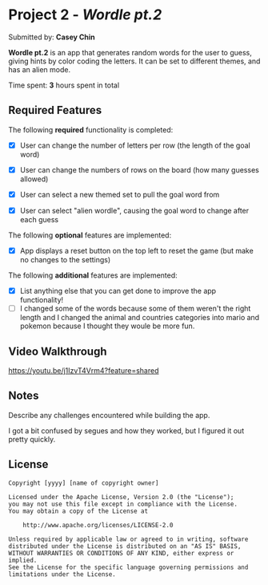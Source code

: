 # Project 2 - *Wordle pt.2*

Submitted by: **Casey Chin**

**Wordle pt.2** is an app that generates random words for the user to guess, giving hints by color coding the letters. It can be set to different themes, and has an alien mode.

Time spent: **3** hours spent in total

## Required Features

The following **required** functionality is completed:

- [x] User can change the number of letters per row (the length of the goal word)
- [x] User can change the numbers of rows on the board (how many guesses allowed)
- [x] User can select a new themed set to pull the goal word from
- [x] User can select "alien wordle", causing the goal word to change after each guess


The following **optional** features are implemented:

- [x] App displays a reset button on the top left to reset the game (but make no changes to the settings)

The following **additional** features are implemented:

- [x] List anything else that you can get done to improve the app functionality!
- [ ] I changed some of the words because some of them weren't the right length and I changed the animal and countries categories into mario and pokemon because I thought they woule be more fun.

## Video Walkthrough

https://youtu.be/j1IzvT4Vrm4?feature=shared

## Notes

Describe any challenges encountered while building the app.

I got a bit confused by segues and how they worked, but I figured it out pretty quickly.

## License

    Copyright [yyyy] [name of copyright owner]

    Licensed under the Apache License, Version 2.0 (the "License");
    you may not use this file except in compliance with the License.
    You may obtain a copy of the License at

        http://www.apache.org/licenses/LICENSE-2.0

    Unless required by applicable law or agreed to in writing, software
    distributed under the License is distributed on an "AS IS" BASIS,
    WITHOUT WARRANTIES OR CONDITIONS OF ANY KIND, either express or implied.
    See the License for the specific language governing permissions and
    limitations under the License.
